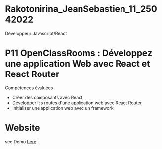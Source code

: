 # Rakotonirina_JeanSebastien_11_25042022
Développeur Javascript/React 

# P11 OpenClassRooms : Développez une application Web avec React et React Router
Compétences évaluées
- Créer des composants avec React
- Développer les routes d'une application web avec React Router
- Initialiser une application web avec un framework

# Website
see Demo [here](https://jsr029.github.io/P10-D-veloppez-une-application-Web-avec-React-et-React-Router-build/)
